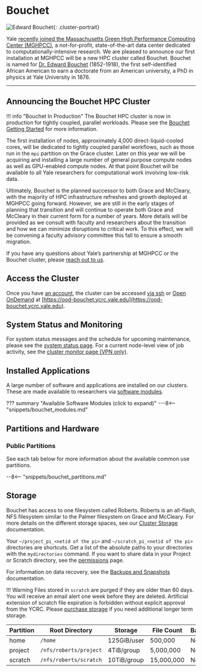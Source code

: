# Bouchet

![Edward Bouchet](/img/edward-bouchet.jpg){: .cluster-portrait}

Yale [recently joined the Massachusetts Green High Performance Computing Center (MGHPCC)](https://research.computing.yale.edu/about/yale-joins-mghpcc), a not-for-profit, state-of-the-art data center dedicated to computationally-intensive research. We are pleased to announce our first installation at MGHPCC will be a new HPC cluster called Bouchet. Bouchet is named for [Dr. Edward Bouchet](https://en.wikipedia.org/wiki/Edward_Bouchet) (1852-1918), the first self-identified African American to earn a doctorate from an American university, a PhD in physics at Yale University in 1876.

- - -

## Announcing the Bouchet HPC Cluster

!!! info "Bouchet In Production"
    The Bouchet HPC cluster is now in production for tightly coupled, parallel workloads. Please see the [Bouchet Getting Started](/clusters/bouchet_getting_started/) for more information.

The first installation of nodes, approximately 4,000 direct-liquid-cooled cores, will be dedicated to tightly coupled parallel workflows, such as those run in the `mpi` partition on the Grace cluster. 
Later on this year we will be acquiring and installing a large number of general purpose compute nodes as well as GPU-enabled compute nodes. 
At that point Bouchet will be available to all Yale researchers for computational work involving low-risk data.

Ultimately, Bouchet is the planned successor to both Grace and McCleary, with the majority of HPC infrastructure refreshes and growth deployed at MGHPCC going forward. 
However, we are still in the early stages of planning that transition and will continue to operate both Grace and McCleary in their current form for a number of years. 
More details will be provided as we consult with faculty and researchers about the transition and how we can minimize disruptions to critical work. 
To this effect, we will be convening a faculty advisory committee this fall to ensure a smooth migration.

If you have any questions about Yale’s partnership at MGHPCC or the Bouchet cluster, please [reach out to us](/).

## Access the Cluster

Once you have [an account](https://research.computing.yale.edu/support/hpc/account-request), the cluster can be accessed [via ssh](/clusters-at-yale/access) or [Open OnDemand](/clusters-at-yale/access/ood) at [https://ood-bouchet.ycrc.yale.edu](https://ood-bouchet.ycrc.yale.edu).

## System Status and Monitoring

For system status messages and the schedule for upcoming maintenance, please see the [system status page](https://research.computing.yale.edu/support/hpc/system-status). 
For a current node-level view of job activity, see the [cluster monitor page (VPN only)](http://cluster.ycrc.yale.edu/bouchet/).

## Installed Applications

A large number of software and applications are installed on our clusters.
These are made available to researchers via [software modules](/applications/modules/).

??? summary "Available Software Modules (click to expand)"
    ---8<-- "snippets/bouchet_modules.md"

## Partitions and Hardware

### Public Partitions

See each tab below for more information about the available common use partitions.

--8<-- "snippets/bouchet_partitions.md"

## Storage

Bouchet has access to one filesystem called Roberts. 
Roberts is an all-flash, NFS filesystem similar to the Palmer filesystem on Grace and McCleary.
For more details on the different storage spaces, see our [Cluster Storage](/data/hpc-storage) documentation.

Your `~/project_pi_<netid of the pi>` and `~/scratch_pi_<netid of the pi>` directories are shortcuts. 
Get a list of the absolute paths to your directories with the `mydirectories` command. 
If you want to share data in your Project or Scratch directory, see the [permissions](/data/permissions/) page.

For information on data recovery, see the [Backups and Snapshots](/data/backups) documentation.

!!! Warning
    Files stored in `scratch` are purged if they are older than 60 days. You will receive an email alert one week before they are deleted. Artificial extension of scratch file expiration is forbidden without explicit approval from the YCRC. Please [purchase storage](/data/#purchase-additional-storage) if you need additional longer term storage.

|Partition       | Root Directory            | Storage                                 | File Count | Backups | Snapshots | Notes |
|----------------|---------------------------|-----------------------------------------|------------|---------|-----------|-------|
| home           | `/home`                   | 125GiB/user                             | 500,000    | Not yet | >=2 days  |       |
| project        | `/nfs/roberts/project`    | 4TiB/group                              | 5,000,000  | No      | >=2 days  |       |
| scratch        | `/nfs/roberts/scratch`    | 10TiB/group                             | 15,000,000 | No      | No        |       |
